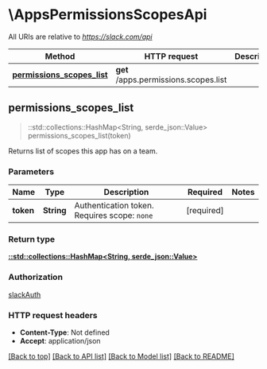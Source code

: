 # \AppsPermissionsScopesApi

All URIs are relative to *https://slack.com/api*

Method | HTTP request | Description
------------- | ------------- | -------------
[**permissions_scopes_list**](AppsPermissionsScopesApi.md#permissions_scopes_list) | **get** /apps.permissions.scopes.list | 



## permissions_scopes_list

> ::std::collections::HashMap<String, serde_json::Value> permissions_scopes_list(token)


Returns list of scopes this app has on a team.

### Parameters


Name | Type | Description  | Required | Notes
------------- | ------------- | ------------- | ------------- | -------------
**token** | **String** | Authentication token. Requires scope: `none` | [required] |

### Return type

[**::std::collections::HashMap<String, serde_json::Value>**](serde_json::Value.md)

### Authorization

[slackAuth](../README.md#slackAuth)

### HTTP request headers

- **Content-Type**: Not defined
- **Accept**: application/json

[[Back to top]](#) [[Back to API list]](../README.md#documentation-for-api-endpoints) [[Back to Model list]](../README.md#documentation-for-models) [[Back to README]](../README.md)

